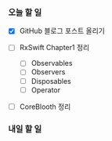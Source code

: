 ### 오늘 할 일

- [x] GitHub 블로그 포스트 올리기
- [ ] RxSwift Chapter1 정리
  - [ ] Observables
  - [ ] Observers
  - [ ] Disposables
  - [ ] Operator
- [ ] CoreBlooth 정리



### 내일 할 일

